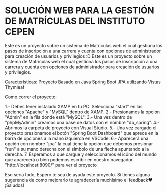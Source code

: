 # SOLUCIÓN WEB PARA LA GESTIÓN DE MATRÍCULAS DEL INSTITUTO CEPEN 
Este es un proyecto sobre un sistema de Matriculas web el cual gestiona los pasos de inscripción a una carrera y cuenta con opciones de administrador para creación de usuarios y privilegios :D
Este es un proyecto sobre un sistema de Matriculas web el cual gestiona los pasos de inscripción a una carrera y cuenta con opciones de administrador para creación de usuarios y privilegios.

Características: Proyecto Basado en Java Spring Boot JPA utilizando Vistas Thymleaf

Como correr el proyecto:

1.- Debes tener instalado XAMP en tu PC. Selecciona "start" en las opciones "Apache" y "MySQL" dentro de XAMP. 2.- Presionamos la opción "Admin" en la fila donde está "MySQL". 3.- Una vez dentro de "phpMyAdmin" creamos una base de datos con el nombre "db_spring". 4.- Abrimos la carpeta de proyecto con Visual Studio. 5.- Una vez cargado el proyecto presionamos el botón "Spring Boot Dashboard" que aprece en la barra de opciones a la mano izquierda en VSCode. 6.- Aparecerá una opción con nombre "jpa" la cual tiene la opción que debemos presionar "run" a su mano derecha con el símbolo de una flecha apuntando a la derecha. 7. Esperamos a que cargue y seleccionamos el icóno del mundo que aparecerá o bien podemos escribir en nuestro navegador "http://localhost:8090/" para ver el proyecto

Eso sería todo, Espero te sea de ayuda este proyecto. Si tienes alguna sugerencia de como mejorarlo te agradecería muchísimo el feedback♥ ¡Saludos!
